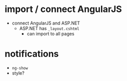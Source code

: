 # import / connect AngularJS

- connect AngularJS and ASP.NET
  - ASP.NET has `_layout.cshtml`
    - can import to all pages

# notifications

- `ng-show`
- style?
